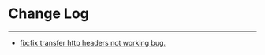 # Change Log
---

- [fix:fix transfer http headers not working bug.](https://github.com/Tencent/spring-cloud-tencent/pull/665)
